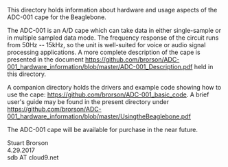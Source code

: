This directory holds information about hardware and usage aspects of the ADC-001 
cape for the Beaglebone.  

The ADC-001 is an A/D cape which can take data in either single-sample or in multiple
sampled data mode.  The frequency response of the circuit runs from 50Hz -- 15kHz, so
the unit is well-suited for voice or audio signal processing applications.  A more
complete description of the cape is presented in the document 
https://github.com/brorson/ADC-001_hardware_information/blob/master/ADC-001_Description.pdf
held in this directory.  

A companion directory holds the drivers and example code showing how to use the cape:
https://github.com/brorson/ADC-001_basic_code.  A brief user's guide may be found in 
the present directory under 
https://github.com/brorson/ADC-001_hardware_information/blob/master/UsingtheBeaglebone.pdf


The ADC-001 cape will be available for purchase in the near future.

Stuart Brorson  
4.29.2017  
sdb AT cloud9.net  
